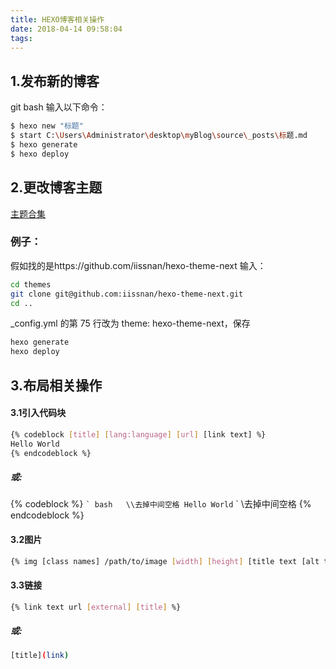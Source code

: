 ```yaml
---
title: HEXO博客相关操作
date: 2018-04-14 09:58:04
tags:
---
```



## 1.发布新的博客

git bash 输入以下命令：

``` bash
$ hexo new "标题"
$ start C:\Users\Administrator\desktop\myBlog\source\_posts\标题.md
$ hexo generate
$ hexo deploy
```

## 2.更改博客主题

[主题合集](https://github.com/hexojs/hexo/wiki/Themes)

### 例子：
假如找的是https://github.com/iissnan/hexo-theme-next
输入：
``` bash
cd themes
git clone git@github.com:iissnan/hexo-theme-next.git
cd ..
```
_config.yml 的第 75 行改为 theme: hexo-theme-next，保存
 ``` bash
hexo generate
hexo deploy
 ```

 ## 3.布局相关操作

#### 3.1引入代码块
``` bash
{% codeblock [title] [lang:language] [url] [link text] %}
Hello World
{% endcodeblock %}
```
##### 或:

{% codeblock %}
`` ` bash   \\去掉中间空格
Hello World
`` `        \\去掉中间空格
{% endcodeblock %}

#### 3.2图片

``` bash
{% img [class names] /path/to/image [width] [height] [title text [alt text]] %}
```

#### 3.3链接

``` bash
{% link text url [external] [title] %}
```
##### 或:

```bash
[title](link)
```



